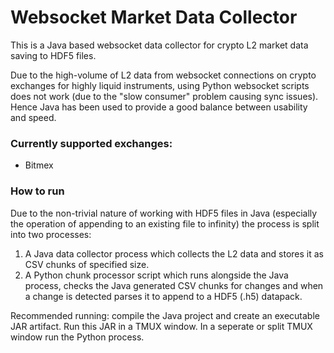 # Websocket Market Data Collector
This is a Java based websocket data collector for crypto L2 market data saving to HDF5 files.

Due to the high-volume of L2 data from websocket connections on crypto exchanges for highly liquid instruments,
using Python websocket scripts does not work (due to the "slow consumer" problem causing sync issues).
Hence Java has been used to provide a good balance between usability and speed.

### Currently supported exchanges:
* Bitmex

### How to run
Due to the non-trivial nature of working with HDF5 files in Java (especially the operation of appending to an
existing file to infinity) the process is split into two processes:
1) A Java data collector process which collects the L2 data and stores it as CSV chunks of specified size.
2) A Python chunk processor script which runs alongside the Java process, checks the Java generated CSV chunks
for changes and when a change is detected parses it to append to a HDF5 (.h5) datapack.
   
Recommended running: compile the Java project and create an executable JAR artifact. Run this JAR in a TMUX
window. In a seperate or split TMUX window run the Python process.